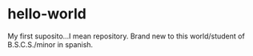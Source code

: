 # hello-world
My first suposito...I mean repository.
Brand new to this world/student of B.S.C.S./minor in spanish.
